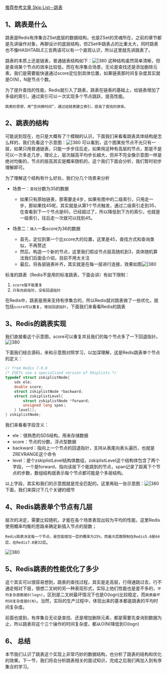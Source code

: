 
[推荐参考文章 Skip List--跳表](https://www.jianshu.com/p/9d8296562806)
## 1、跳表是什么

跳表是Redis有序集合ZSet底层的数据结构，也是ZSet的灵魂所在，之前的章节都是先讲操作对象，再聊设计的底层结构，但ZSet中跳表占的比重太大，同时跳表也不像HASHTABLE三言两语可以有一个直观认识，所以这里就先讲跳表了。

跳表的本质上还是链表，普通链表结构如下：![|380](https://my-obsidian-image.oss-cn-guangzhou.aliyuncs.com/2024/04/b80eb8a5cad608757e4066738cc0882f.png)
这种结构虽然简单清晰，但是查询某个节点的效率比较低，而在有序集合场景，无论是查找还是添加删除元素，我们是需要能快速通过score定位到具体位置，如果链表那时间复杂度其实就是O(N)，N是节点个数。

为了提升查找的性能，Redis就引入了跳表，跳表在链表的基础上，给链表增加了多级的索引，通过索引可以一次实现多个节点跳跃，提高性能。

`跳表的思想，用“空间换时间”，通过给链表建立索引，提高了查找的效率。`
## 2、跳表的结构

可能说到现在，也只是大概有了个模糊的认识，下面我们来看看跳表具体结构是怎么样的，我们先看这个示意图：![|380](https://my-obsidian-image.oss-cn-guangzhou.aliyuncs.com/2024/04/fc5335b79b881cf6354005dcd34a09f0.png)
可以看到，这个图某些节点不光只有一层，如果只用普通链表，只能一步步往后走，如果用这种有高层的节点，那是不是可以一次多走几步，理论上，层次越高平均步长越大，但并不完全像示意图一样是绝对均衡的，节点的层高其实是概率随机的，这个我们下面会分析，我们暂时初步理解即可。

为了理解这个结构有什么好处，我们分几个场景来分析

- 场景一：`查找`分数为35的数据
	- 如果只有原始链表，那需要走4步，如果有图中的二级索引，只用走一步，那如果找45呢，其实就是从第1个节点触发，通过二级索引走到35，在查看到下一个节点是65，已经超过了，所以降低到下方的索引，也就是一级索引，往后走一次就可以找到45。

- 场景二：`插入`一条score为36的数据
	- 首先，定位到第一个比score大的位置，这里是45，查找方式和查询类似，不再赘述
	- 然后，构造一个新的节点，这里我们假设节点层高随机到3，具体随机算法我们后面会介绍，目前不用太关注
	- 最后，将各层链表补齐，其实就是在每一层进行连接，效果如图![|380](https://my-obsidian-image.oss-cn-guangzhou.aliyuncs.com/2024/04/59aaecd9376b7345610f4ab8d6bf4083.png)

标准的跳表（Redis不是用的标准跳表，下面会讲）有如下限制：
1. `score值不能重复`
2. `只有向前指针，没有回退指针`

在Redis中，跳表是用来支持有序集合的，所以Redis就对跳表做了一些优化，就包括`score可以重复`，`增加回退指针`，下面我们来看看Redis的跳表

## 3、Redis的跳表实现

我们直接看这个示意图，score可以重复并且我们的每个节点多了一下回退指针。
![|380](https://my-obsidian-image.oss-cn-guangzhou.aliyuncs.com/2024/04/6d07e94708031833fb3c2aaac0fa301a.png)

下面我们结合源码，来和示意图对照学习，以加深理解，这是Redis跳表单个节点的定义：
```C
// from Redis 7.0.8
/* ZSETs use a specialized version of Skiplists */
typedef struct zskiplistNode{
	sds ele;
	double score;
	struct zskiplistNode *backward;
	struct zskiplistLevel{
		struct zskiplistNode *forward;
		unsigned long span；
	} level[]; 
} zskiplistNode;
```

我们来看看字段含义：
- ele：很熟悉的SDS结构，用来存储数据
- score：节点的分数，浮点型数据
- backward：指向上一个节点的回退指针，支持从表尾向表头遍历，也就是ZREVRANGE这个命令
- level：是个zskiplistLevel结构体数组，zskiplistLevel这个结构体包含了两个字段，一个是forward，指向该层下个能跳到的节点，span记录了距离下个节点的步数，数组结构就表示每个节点都可能是个多层结构。

以上字段，其实和我们的示意图就是完全匹配的。这里再贴一张示意图：![|380](https://my-obsidian-image.oss-cn-guangzhou.aliyuncs.com/2024/04/89404b834720c7eeb7df839854485301.png)
下面，我们来探讨下几个关键的细节

## 4、Redis跳表单个节点有几层

层次的决定，需要比较随机，才能在各个场景表现出较为平均的性能，这里Redis使用概率均衡的思路来确定新插入节点的层数；

`Redis跳表决定每一个节点，是否能增加一层的概率为25%，而最大层数限制在Redis5.0是64层，在Redis7.0是32层`。

![|380](https://my-obsidian-image.oss-cn-guangzhou.aliyuncs.com/2024/04/494d74db679108e2bcc80fbaafc18e6f.png)
## 5、Redis跳表的性能优化了多少

这个其实可以很容易想到，跳表的查找过程，其实是走高层，行得通跳过去，行不通走相对下层，很想二叉树的另一种表现形式，实际上他们性能也是差不多的，`平均复杂度都是O(logn)`，区别是二叉树最坏情况下也是O(logn)比较稳定，而`跳表最坏时间复杂度是O(N)`。当然，实际的生产过程中，体现出来的基本都是跳表的平均时间复杂度。

前面也提到，有序集合无论是查找、还是增加删除元素，都是需要先查询到数据为止，所以跳表将这个三个操作的时间复杂度，都从O(N)降低到O(logn)

## 6、 总结

本节我们认识了跳表这个实现上非常巧妙的数据结构，也分析了跳表的结构和优化的效果。下一节，我们将会分析跳表相关的面试知识，完成之后我们再加入到有序集合的学习。